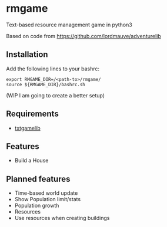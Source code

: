 # rmgame
Text-based resource management game in python3

Based on code from https://github.com/lordmauve/adventurelib

## Installation

Add the following lines to your bashrc:
```
export RMGAME_DIR=/<path-to>/rmgame/
source ${RMGAME_DIR}/bashrc.sh
```
(WIP I am going to create a better setup)

## Requirements

- [txtgamelib](https://github.com/adrianogil/txtgamelib)


## Features
- Build a House

## Planned features
- Time-based world update
- Show Population limit/stats
- Population growth
- Resources
- Use resources when creating buildings